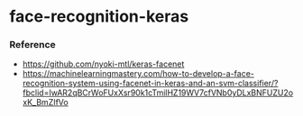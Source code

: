 # face-recognition-keras

### Reference
- https://github.com/nyoki-mtl/keras-facenet
- https://machinelearningmastery.com/how-to-develop-a-face-recognition-system-using-facenet-in-keras-and-an-svm-classifier/?fbclid=IwAR2qBCrWoFUxXsr90k1cTmilHZ19WV7cfVNb0yDLxBNFUZU2oxK_BmZIfVo
